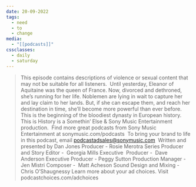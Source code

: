 ```yaml
---
date: 20-09-2022
tags:
  - need
  - to
  - change
media:
  - "[[podcasts]]"
cssclasses:
  - daily
  - saturday
---
```

> This episode contains descriptions of violence or sexual content that may not be suitable for all listeners.  Until yesterday, Eleanor of Aquitaine was the queen of France. Now, divorced and dethroned, she’s running for her life. Noblemen are lying in wait to capture her and lay claim to her lands. But, if she can escape them, and reach her destination in time, she’ll become more powerful than ever before. This is the beginning of the bloodiest dynasty in European history.  This is History is a Somethin’ Else & Sony Music Entertainment production.  Find more great podcasts from Sony Music Entertainment at sonymusic.com/podcasts  To bring your brand to life in this podcast, email podcastadsales@sonymusic.com  Written and presented by Dan Jones Producer - Rosie Merotra Series Producer and Story Editor -  Georgia Mills Executive  Producer -  Dave Anderson Executive Producer - Peggy Sutton Production Manager - Jen Mistri Composer -  Matt Acheson Sound Design and Mixing - Chris O’Shaugnessy Learn more about your ad choices. Visit podcastchoices.com/adchoices

